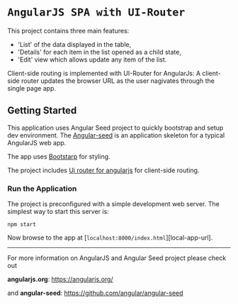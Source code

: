 # `AngularJS SPA with UI-Router`

This project contains three main features:

- 'List' of the data displayed in the table,
- 'Details' for each item in the list opened as a child state,
- 'Edit' view which allows update any item of the list.

Client-side routing is implemented with UI-Router for AngularJs:
A client-side router updates the browser URL as the user nagivates through the single page app.



## Getting Started

This application uses Angular Seed project to quickly bootstrap and setup dev environment. The [Angular-seed](https://github.com/angular/angular-seed.git) is an application skeleton for a typical AngularJS web app.

The app uses [Bootstarp](https://getbootstrap.com/docs/4.3/getting-started/download/) for styling.

The project includes [Ui router for angularjs](https://ui-router.github.io/ng1/) for client-side routing.



### Run the Application

The project is preconfigured with a simple development web server. The simplest way to start
this server is:

```
npm start
```

Now browse to the app at [`localhost:8000/index.html`][local-app-url].



-------------

For more information on AngularJS and Angular Seed project please check out

**angularjs.org**: https://angularjs.org/

and **angular-seed**: https://github.com/angular/angular-seed

